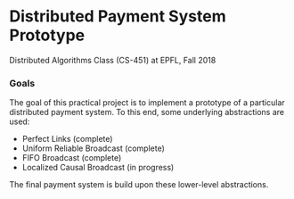 # Distributed Payment System Prototype

Distributed Algorithms Class (CS-451) at EPFL, Fall 2018

### Goals
The goal of this practical project is to implement a prototype of a particular
distributed payment system. To this end, some underlying abstractions are
used:
 * Perfect Links (complete)
 * Uniform Reliable Broadcast (complete)
 * FIFO Broadcast (complete)
 * Localized Causal Broadcast (in progress)

The final payment system is build upon these lower-level abstractions.

